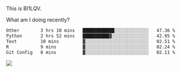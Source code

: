 This is BI1LQV.

What am I doing recently?

<!--START_SECTION:waka-->

```txt
Other        3 hrs 10 mins   ████████████░░░░░░░░░░░░░   47.36 %
Python       2 hrs 52 mins   ██████████▓░░░░░░░░░░░░░░   42.95 %
Text         10 mins         ▓░░░░░░░░░░░░░░░░░░░░░░░░   02.51 %
R            9 mins          ▓░░░░░░░░░░░░░░░░░░░░░░░░   02.24 %
Git Config   8 mins          ▓░░░░░░░░░░░░░░░░░░░░░░░░   02.11 %
```

<!--END_SECTION:waka-->

<img src="https://github-readme-stats.vercel.app/api?username=bi1lqv&show_icons=true&count_private=true">

